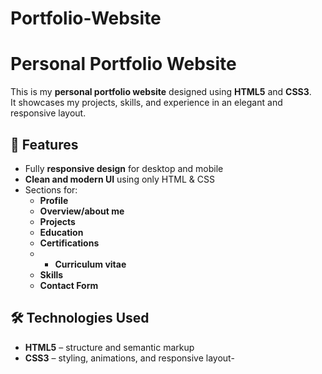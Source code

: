 # Portfolio-Website
# Personal Portfolio Website

This is my **personal portfolio website** designed using **HTML5** and **CSS3**.  
It showcases my projects, skills, and experience in an elegant and responsive layout.

## 🎨 Features

- Fully **responsive design** for desktop and mobile
- **Clean and modern UI** using only HTML & CSS
- Sections for:
  - **Profile**
  - **Overview/about me**
  - **Projects**
  - **Education**
  - **Certifications**
  - - **Curriculum vitae**
  - **Skills**
  - **Contact Form**

## 🛠️ Technologies Used

- **HTML5** – structure and semantic markup
- **CSS3** – styling, animations, and responsive layout- 


